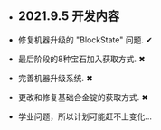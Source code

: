 - ## **2021.9.5 开发内容**

- 修复机器升级的 "BlockState" 问题. ✔
- 最后阶段的8种宝石加入获取方式. ✖

- 完善机器升级系统. ✖
- 更改和修复基础合金锭的获取方式. ✖
- 学业问题，所以计划可能赶不上变化...

